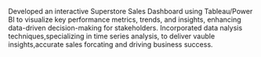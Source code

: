 Developed an interactive Superstore Sales Dashboard using Tableau/Power BI to visualize key performance metrics, trends, and insights, enhancing data-driven decision-making for stakeholders.
Incorporated data nalysis techniques,specializing in time series analysis, to deliver vauble insights,accurate sales forcating and driving business success.
